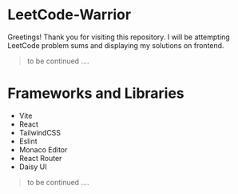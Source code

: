 # LeetCode-Warrior

Greetings! Thank you for visiting this repository. I will be attempting LeetCode problem sums and displaying my solutions on frontend.

> to be continued ....

# Frameworks and Libraries

<ul>
<li>Vite</li>
<li>React</li>
<li>TailwindCSS</li>
<li>Eslint</li>
<li>Monaco Editor</li>
<li>React Router</li>
<li>Daisy UI</li>
</ul>

> to be continued ....
